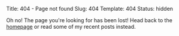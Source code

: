 Title: 404 - Page not found
Slug: 404
Template: 404
Status: hidden

Oh no! The page you're looking for has been lost!
Head back to the [homepage](/) or read some of my recent posts instead.


